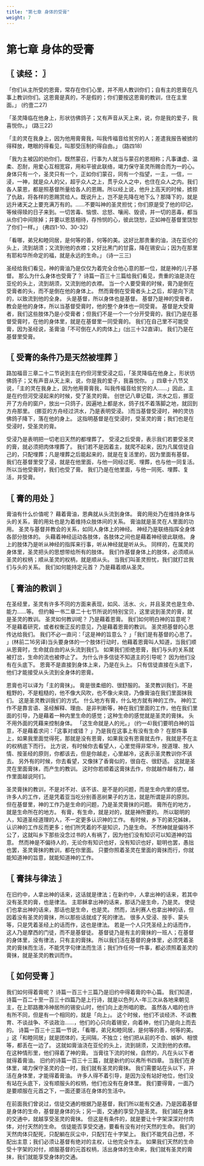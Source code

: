 ```yaml
---
title: "第七章 身体的受膏"
weight: 7
---
```


# 第七章 身体的受膏


## 〖 读经： 〗

「你们从主所受的恩膏，常存在你们心里，并不用人教训你们；自有主的恩膏在凡事上教训你们。这恩膏是真的，不是假的；你们要按这恩膏的教训，住在主里面。」
(约壹二27)

「圣灵降临在他身上，形状彷佛鸽子；又有声音从天上来，说，你是我的爱子，我喜悦你。」
(路三22)

「主的灵在我身上，因为他用膏膏我，叫我传福音给贫穷的人；差遣我报告被掳的得释放，瞎眼的得看见，叫那受压制的得自由。」
(路四18)

「我为主被囚的劝你们，既然蒙召，行事为人就当与蒙召的恩相称；凡事谦虚、温柔、忍耐，用爱心互相宽容，用和平彼此联络，竭力保守圣灵所赐合而为一的心。身体只有一个，圣灵只有一个，正如你们蒙召，同有一个指望，一主，一信，一浸，一神，就是众人的父，超乎众人之上，贯乎众人之中，也住在众人之内。我们各人蒙恩，都是照基督所量给各人的恩赐。所以经上说，他升上高天的时候，掳掠了仇敌，将各样的恩赐赏给人。既说升上，岂不是先降在地下么？那降下的，就是远升诸天之上要充满万有的。……不要叫神的圣灵担忧；你们原是受了他的印记，等候得赎的日子来到。一切苦毒、恼恨、忿怒、嚷闹、毁谤，并一切的恶毒，都当从你们中间除掉；并要以恩慈相待，存怜悯的心，彼此饶恕，正如神在基督里饶恕了你们一样。」
(弗四1-10、30-32)

「看哪，弟兄和睦同居，是何等的善，何等的美。这好比那贵重的油，浇在亚伦的头上，流到胡须；又流到他的衣襟；又好比黑门的甘露，降在锡安山；因为在那里有耶和华所命定的福，就是永远的生命。」
(诗一三三)

圣经给我们看见，神的膏油乃是仅仅为着完全合他心意的那一位，就是神的儿子基督。
那么为什么身体也受膏了？
诗篇一百三十三篇给我们看见，贵重的油是浇在亚伦的头上，流到胡须，又流到他的衣襟。
当一个人要受膏的时候，膏乃是倒在受膏者的头，而不是倒在他的身体上。
然而膏倒在受膏者头上之后，却是向下流的，以致流到他的全身。
头是基督，所以身体也是基督。
基督乃是神的受膏者，教会是他的身体，所以当基督受膏时，他的整个身体也一同受膏。
基督是大受膏者，我们这些肢体乃是小受膏者；但我们不是一个一个分开受膏的，我们乃是在基督受膏时，在他的身体里，就是在基督里一同受膏的。
我们在自己里不可能受膏，因为圣经说，圣膏油「不可倒在人的肉体上」(出三十32直译)。
我们乃是在基督里受膏。

## 〖 受膏的条件乃是天然被埋葬 〗

路加福音三章二十二节说到主在约但河里受浸之后，「圣灵降临在他身上，形状彷佛鸽子；又有声音从天上来，说，你是我的爱子，我喜悦你。
」四章十八节又说，「主的灵在我身上，因为他用膏膏我，叫我传福音给贫穷的人……」因此，主是在约但河受浸起来的时候，受了圣灵的膏。
创世记八章记载，洪水之后，挪亚开了方舟的窗户，放出一只鸽子，因遍地上都是水，鸽子找不着落脚之地，就回到方舟那里。
(挪亚的方舟经过洪水，乃是表明受浸。
)而当基督受浸时，神的灵彷佛鸽子降下，落在他的身上。
这指明基督是在受浸时，受圣灵的膏；我们也是在受浸时，受圣灵的膏。

受浸乃是表明把一切老旧天然的都埋葬了。
受浸之后受膏，表示我们若要受圣灵的膏，就必须把肉体埋葬了。
我们若不是因着主，就爬不起来，因为凡属信徒自己的，只配埋葬；凡是埋葬之后能起来的，就是在复活里的，因为里面有基督。
我们在基督里受了浸，就是在他里面，与他一同经过死、埋葬，也与他一同复活。
所以当他受膏时，我们也受了膏。
我们乃是在他里面，与他一同死、埋葬、复活，并受膏。

## 〖 膏的用处 〗

膏油有什么价值呢？
藉着膏油，恩典就从头流到身体。
膏的用处乃在维持身体与头的关系，膏的用处也是为着维持众肢体间的关系。
膏油就是圣灵在人里面的功用。
圣灵与基督并教会的关系，如同人身体上的神经。
神经乃是联络指挥全身体各部分肢体的。
头藉着神经运动各肢体，各肢体之间也是藉着神经彼此联络。
身上的肢体乃是听从神经的指挥来行事，听从神经就是听从头。
同样的，在属灵的身体里，圣灵把头的思想带给所有的肢体。
我们作基督身体上的肢体，必须顺从圣灵的权柄；顺从圣灵的权柄，就是顺从头。
当我们叫圣灵担忧，我们就打岔我们与头的关系。
我们如何能持定元首？
乃是藉着顺从圣灵。

## 〖 膏油的教训 〗

在圣经里，圣灵有许多不同的方面来表现，如风、活水、火，并且圣灵也是生命、能力……等。
但约翰一书二章二十七节所说的特别宝贝，这里说到圣灵的膏，就是圣灵的教训。
圣灵如何教训呢？
乃是藉着恩膏。
我们如何明白神的旨意呢？
不是藉着研究，或者权衡正反的意见，乃是藉着恩膏的教训。
圣灵把基督的心思传达给我们。
我们不必一直问：「这是神的旨意么？
」「我们是有基督的心思了。
」(林前二16另译)当头要身体的一个肢体行动时，他藉着恩膏叫人知道，当我们顺从恩膏时，生命就自由的从头流到我们。
如果我们拒绝恩膏，我们与头的关系就被打岔，生命的流也被停止了。
为什么许多信徒不知道主的引导呢？
因为他们没有在头底下。
恩膏不是直接到身体上来，乃是在头上。
只有信徒直接在头底下，他们才能接受从头流到全身体的恩膏。

恩膏也可以译为「主的膏抹」。
膏是很柔细的、很舒服的。
圣灵教训我们，不是粗野的，不是粗糙的，他不像大风吹，也不像火来烧，乃像膏油在我们里面抹我们。
这是圣灵教训我们的方式。
什么地方有膏，什么地方就有神的工作。
神的工作不是靠言语、圣经解释、理由、是非判断等，神在我们里面的工作，他在我们里面的引导，乃是藉着一种内里生命的感觉；这种生命的感觉就是圣灵的膏抹。
头不用外面的凭藉来控制身体。
「这生命就是人的光。」
(约一4)我们要明白神的旨意，不是藉着求问：「这事对或错？
」乃是我在这事上有没有生命？
在那件事上，如果我里面觉得死，那就是没有恩膏，如果我没有恩膏就去作，我就是不在主的权柄底下而行。
比方说，有时候你去看望人，心里觉得非常冷，按道理、按人情、按圣经的原则，你都该去，但是你越走，心里越冷，这表示圣灵教训你不该去。
另外有的时候，你去看望，又像抹了香膏似的，很自在、很舒适。
这就是圣灵在里面膏抹，而产生的教训。
这时你若顺着这膏抹去作，你就越作越有力，越作里面越说阿们。

圣灵膏抹的教训，不是对不对、该不该、是不是的问题，而是生命内里的感觉。
许多人的工作，还是凭着亚当吃分别善恶树果子的方法，就是所谓是非的原则。
但在基督里，神的工作乃是生命的问题，乃是圣灵膏抹的问题。
膏所在的地方，就是生命所在的地方。
有膏，有生命，就是对的，就是神所要的。
所以聪明的人，知道圣经道理的人，不一定更多认识神的工作。
有时候，乡下的弟兄姊妹，认识神的工作反而更多；他们所凭着的不是知识，乃是生命。
不然神就是偏待不公了，这就叫乡下那些没念过书的人有祸了，因为他们没有知识可以知道神的旨意。
然而神是不偏待人的，无论你有知识也好，没有知识也好，聪明也罢，愚拙也罢，圣灵膏抹的教训，都在你里面。
只要你照着圣灵在里面的膏抹而行，你就能知道神的旨意，就能知道神的工作。

## 〖 膏抹与律法 〗

在旧约中，人拿出神的话来，这话就是律法；在新约中，人拿出神的话来，若其中没有圣灵的膏，也是律法。
主耶稣拿出神的话来，那话乃是生命，乃是灵。
使徒们也拿出神的话来，那话也是生命，也是灵。
然而，法利赛人也拿出神的话，但因着没有圣灵的膏抹，所以那些话就成了死的律法。
很多人受浸、按手、蒙头等，只是凭着圣经上的话而作，这也是律法。
若是一个人只凭圣经上的话而作，这人乃是摩西的门徒，而不是基督徒。
基督徒乃是有主的膏抹的一班人；在基督的身体里，没有律法，只有主的膏抹。
所以我们活在基督的身体里，必须凭着圣灵的膏抹而生活，不能凭字句律法而生活；我们作任何一件事，都必须照着圣灵的膏抹，就是圣灵的教训而作。

## 〖 如何受膏 〗

我们如何得着膏呢？
诗篇一百三十三篇乃是旧约中得着膏的中心篇。
我们知道，诗篇一百二十至一百三十四篇乃是上行诗，就是以色列人-年三次从各地来朝见主，在上耶路撒冷神居所的锡安山时，他们向上走所唱的歌。
虽然各人唱的也许有所不同，但是有一个相同的，就是「向上」。
这个时候，他们不谈经济、不谈教育、不谈战争、不谈政治……，他们的心只向着锡安，向着神，他们乃是向上而去的。
诗篇一百三十三篇一节说，「看哪，弟兄和睦同居，是何等的善，何等的美。
」这「和睦同居」就是团体的，无间隔，不独立；他们把从前的不合、嫉妒、相恨等，都丢在一边了。
这就如膏油浇在亚伦的头上，流到胡须，又流到他的衣襟。
在这种情形里，他们得着了神的膏。
当膏往下流的时候，自然的，凡在头以下者就得着膏油。
旧约的诗篇一百三十三篇，就是新约的以弗所书四章。
当我们在身体里，竭力保守圣灵的合一时，我们就有圣灵的膏抹。
我们需要站在头以下，并活在身体里，才能得着膏油。
许多人得不着引导，是因为没有站好地位，他们没有站在头底下，没有顺服头的权柄，他们也没有在身体里。
我们要得膏，一面乃是要顺服在元首之下，一面还要活在身体的生活中。

在前面我们曾说过，信徒交通的根据乃是基督，我们所以能有交通，乃是因着基督是身体的生命，基督是身体的头；另一面，交通的享受乃是圣灵。
我们越在身体的交通中，就越享受圣灵的膏抹。
但这是有条件的，就是要让十字架深深对付肉体，对付天然的生命。
信徒能否享受交通，要看有没有对付天然的生命。
我们的天然肉体只配死，只配躺在灰尘中，只配钉在十字架上。
我们不能凭自己想，不配出主意；我们必须让基督有绝对的主权，让他完全作主。
如果我们天然的生命受十字架的对付，顺服基督的元首权柄，活出身体的生命来，我们就有圣灵的膏抹，我们就能享受身体的交通。
